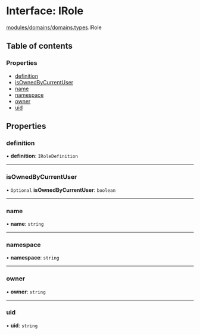 # Interface: IRole

[modules/domains/domains.types](../modules/modules_domains_domains_types.md).IRole

## Table of contents

### Properties

- [definition](modules_domains_domains_types.IRole.md#definition)
- [isOwnedByCurrentUser](modules_domains_domains_types.IRole.md#isownedbycurrentuser)
- [name](modules_domains_domains_types.IRole.md#name)
- [namespace](modules_domains_domains_types.IRole.md#namespace)
- [owner](modules_domains_domains_types.IRole.md#owner)
- [uid](modules_domains_domains_types.IRole.md#uid)

## Properties

### definition

• **definition**: `IRoleDefinition`

___

### isOwnedByCurrentUser

• `Optional` **isOwnedByCurrentUser**: `boolean`

___

### name

• **name**: `string`

___

### namespace

• **namespace**: `string`

___

### owner

• **owner**: `string`

___

### uid

• **uid**: `string`

